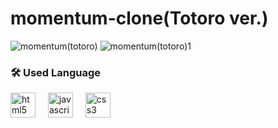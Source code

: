 <h1>momentum-clone(Totoro ver.)</h1>

![momentum(totoro)](https://github.com/user-attachments/assets/ebe115c0-14dd-45f7-9516-3ab552adf031)
![momentum(totoro)1](https://github.com/user-attachments/assets/39b4e337-b088-4cf0-b7e0-6b56366f2867)



<h3 align="left">🛠 Used Language</h3>
<div align="left">
  <img src="https://cdn.jsdelivr.net/gh/devicons/devicon/icons/html5/html5-original.svg" height="40" alt="html5 logo"  />
  <img width="12" />
  <img src="https://cdn.jsdelivr.net/gh/devicons/devicon/icons/javascript/javascript-original.svg" height="40" alt="javascript logo"  />
  <img width="12" />
  <img src="https://cdn.jsdelivr.net/gh/devicons/devicon/icons/css3/css3-original.svg" height="40" alt="css3 logo"  />
</div>

###
